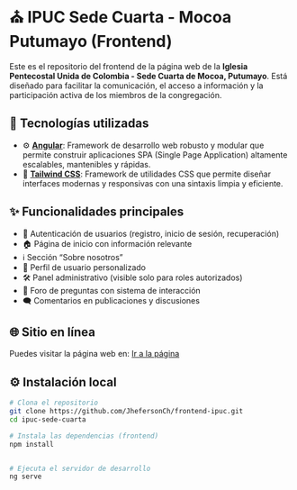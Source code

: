 # ⛪ IPUC Sede Cuarta - Mocoa Putumayo (Frontend)

Este es el repositorio del frontend de la página web de la **Iglesia Pentecostal Unida de Colombia - Sede Cuarta de Mocoa, Putumayo**. Está diseñado para facilitar la comunicación, el acceso a información y la participación activa de los miembros de la congregación.

## 🧱 Tecnologías utilizadas

- ⚙️ **[Angular](https://angular.io/)**: Framework de desarrollo web robusto y modular que permite construir aplicaciones SPA (Single Page Application) altamente escalables, mantenibles y rápidas.
- 🎨 **[Tailwind CSS](https://tailwindcss.com/)**: Framework de utilidades CSS que permite diseñar interfaces modernas y responsivas con una sintaxis limpia y eficiente.

## ✨ Funcionalidades principales

- 🔐 Autenticación de usuarios (registro, inicio de sesión, recuperación)
- 🏠 Página de inicio con información relevante
- ℹ️ Sección “Sobre nosotros”
- 👤 Perfil de usuario personalizado
- 🛠️ Panel administrativo (visible solo para roles autorizados)
- 💬 Foro de preguntas con sistema de interacción
- 🗨️ Comentarios en publicaciones y discusiones

## 🌐 Sitio en línea

Puedes visitar la página web en: [Ir a la página](https://ipuc-cuarta-test.netlify.app/)

## ⚙️ Instalación local

```bash
# Clona el repositorio
git clone https://github.com/JhefersonCh/frontend-ipuc.git
cd ipuc-sede-cuarta

# Instala las dependencias (frontend)
npm install


# Ejecuta el servidor de desarrollo
ng serve
